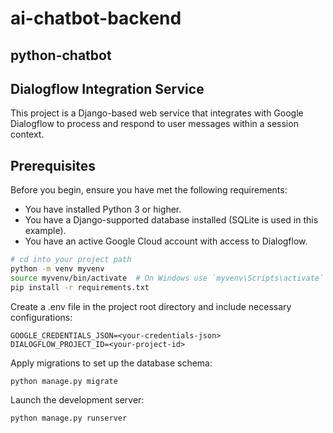 # ai-chatbot-backend

## python-chatbot

## Dialogflow Integration Service

This project is a Django-based web service that integrates with Google Dialogflow to process and respond to user messages within a session context.

## Prerequisites

Before you begin, ensure you have met the following requirements:
* You have installed Python 3 or higher.
* You have a Django-supported database installed (SQLite is used in this example).
* You have an active Google Cloud account with access to Dialogflow.

```bash
# cd into your project path
python -m venv myvenv
source myvenv/bin/activate  # On Windows use `myvenv\Scripts\activate`
pip install -r requirements.txt 
```
Create a .env file in the project root directory and include necessary configurations:
```
GOOGLE_CREDENTIALS_JSON=<your-credentials-json>
DIALOGFLOW_PROJECT_ID=<your-project-id>
```
Apply migrations to set up the database schema:
```
python manage.py migrate
```
Launch the development server:
```
python manage.py runserver
```